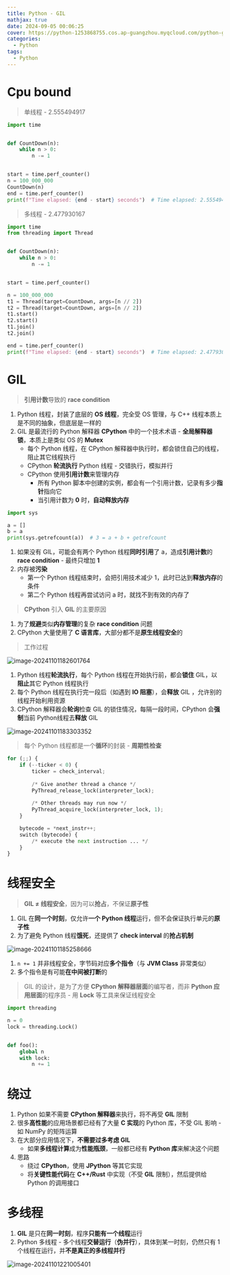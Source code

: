 ```yaml
---
title: Python - GIL
mathjax: true
date: 2024-09-05 00:06:25
cover: https://python-1253868755.cos.ap-guangzhou.myqcloud.com/python-gil.jpg
categories:
  - Python
tags:
  - Python
---
```


# Cpu bound

> 单线程 - 2.555494917

```python
import time


def CountDown(n):
    while n > 0:
        n -= 1


start = time.perf_counter()
n = 100_000_000
CountDown(n)
end = time.perf_counter()
print(f"Time elapsed: {end - start} seconds")  # Time elapsed: 2.555494917 seconds
```

<!-- more -->

> 多线程 - 2.477930167

```python
import time
from threading import Thread


def CountDown(n):
    while n > 0:
        n -= 1


start = time.perf_counter()

n = 100_000_000
t1 = Thread(target=CountDown, args=[n // 2])
t2 = Thread(target=CountDown, args=[n // 2])
t1.start()
t2.start()
t1.join()
t2.join()

end = time.perf_counter()
print(f"Time elapsed: {end - start} seconds")  # Time elapsed: 2.477930167 seconds
```

# GIL

> **引用计数**导致的 **race condition**

1. Python 线程，封装了底层的 **OS 线程**，完全受 OS 管理，与 C++ 线程本质上是不同的抽象，但底层是一样的
2. GIL 是最流行的 Python 解释器 **CPython** 中的一个技术术语 - **全局解释器锁**，本质上是类似 OS 的 **Mutex**
   - 每个 Python 线程，在 CPython 解释器中执行时，都会锁住自己的线程，阻止其它线程执行
   - CPython **轮流执行** Python 线程 - 交错执行，模拟并行
   - CPython 使用**引用计数**来管理内存
     - 所有 Python 脚本中创建的实例，都会有一个引用计数，记录有多少**指针**指向它
     - 当引用计数为 **0** 时，**自动释放内存**

```python
import sys

a = []
b = a
print(sys.getrefcount(a))  # 3 = a + b + getrefcount
```

1. 如果没有 GIL，可能会有两个 Python 线程**同时引用**了 a，造成**引用计数**的 **race condition** - 最终只增加 **1**
2. 内存被**污染**
   - 第一个 Python 线程结束时，会把引用技术减少 1，此时已达到**释放内存**的条件
   - 第二个 Python 线程再尝试访问 a 时，就找不到有效的内存了

> **CPython** 引入 **GIL** 的主要原因

1. 为了**规避**类似**内存管理**的复杂 **race condition** 问题
2. CPython 大量使用了 **C 语言库**，大部分都不是**原生线程安全**的

> 工作过程

![image-20241101182601764](https://python-1253868755.cos.ap-guangzhou.myqcloud.com/image-20241101182601764.png)

1. Python 线程**轮流执行**，每个 Python 线程在开始执行前，都会**锁住** GIL，以**阻止**其它 Python 线程执行
2. 每个 Python 线程在执行完一段后（如遇到 **IO 阻塞**），会**释放** GIL ，允许别的线程开始利用资源
3. CPython 解释器会**轮询**检查 GIL 的锁住情况，每隔一段时间，CPython 会**强制**当前 Python线程去**释放** GIL

![image-20241101183303352](https://python-1253868755.cos.ap-guangzhou.myqcloud.com/image-20241101183303352.png)

> 每个 Python 线程都是一个**循环**的封装 - **周期性检查**

```python
for (;;) {
    if (--ticker < 0) {
        ticker = check_interval;
    
        /* Give another thread a chance */
        PyThread_release_lock(interpreter_lock);
    
        /* Other threads may run now */
        PyThread_acquire_lock(interpreter_lock, 1);
    }

    bytecode = *next_instr++;
    switch (bytecode) {
        /* execute the next instruction ... */ 
    }
}
```

# 线程安全

> **GIL ≠ 线程安全**，因为可以**抢占**，不保证**原子性**

1. GIL 在**同一个时刻**，仅允许**一个 Python 线程**运行，但不会保证执行单元的**原子性**
2. 为了避免 Python 线程**饿死**，还提供了 **check interval** 的**抢占机制**

![image-20241101185258666](https://python-1253868755.cos.ap-guangzhou.myqcloud.com/image-20241101185258666.png)

1. `n += 1` 并非线程安全，字节码对应**多个指令**（与 **JVM Class** 非常类似）
2. 多个指令是有可能**在中间被打断**的

> GIL 的设计，是为了方便 **CPython 解释器层面**的编写者，而非 **Python 应用层面**的程序员 - 用 **Lock** 等工具来保证线程安全

```python
import threading

n = 0
lock = threading.Lock()


def foo():
    global n
    with lock:
        n += 1
```

# 绕过

1. Python 如果不需要 **CPython 解释器**来执行，将不再受 **GIL** 限制
2. 很多**高性能**的应用场景都已经有了大量 **C 实现**的 Python 库，不受 GIL 影响 - 如 NumPy 的矩阵运算
3. 在大部分应用情况下，**不需要过多考虑 GIL**
   - 如果**多线程计算**成为**性能瓶颈**，一般都已经有 **Python 库**来解决这个问题
4. 思路
   - 绕过 **CPython**，使用 **JPython** 等其它实现
   - 将**关键性能代码**在 **C++/Rust** 中实现（不受 **GIL** 限制），然后提供给 Python 的调用接口

# 多线程

1. **GIL** 是只在**同一时刻**，程序**只能有一个线程**运行
2. Python 多线程 - 多个线程**交替运行**（**伪并行**），具体到某一时刻，仍然只有 1 个线程在运行，并**不是真正的多线程并行**

![image-20241101221005401](https://python-1253868755.cos.ap-guangzhou.myqcloud.com/image-20241101221005401.png)
